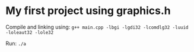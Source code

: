 # My first project using graphics.h

Compile and linking using:
`g++ main.cpp -lbgi -lgdi32 -lcomdlg32 -luuid -loleaut32 -lole32`

Run:
`./a`
